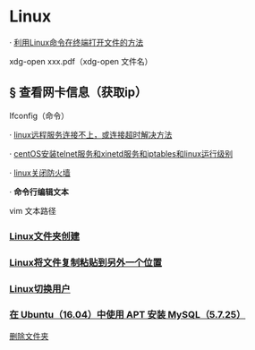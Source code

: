 
# **Linux**

· [利用Linux命令在终端打开文件的方法](https://blog.csdn.net/liweiminlining/article/details/51497866)

 xdg-open xxx.pdf（xdg-open 文件名）

## § **查看网卡信息（获取ip）**

 Ifconfig（命令）

· [linux远程服务连接不上，或连接超时解决方法](https://www.cnblogs.com/mnn5/p/6913606.html)

· [centOS安装telnet服务和xinetd服务和iptables和linux运行级别](https://blog.csdn.net/typa01_kk/article/details/46604967)

· [linux关闭防火墙](https://www.cnblogs.com/qstudy/p/Linux.html)

· **命令行编辑文本**

 vim 文本路径



### [Linux文件夹创建](https://www.xiaoheidiannao.com/command-line-for-beginners-creating-folders-and-files.html)

### [Linux将文件复制粘贴到另外一个位置](https://blog.csdn.net/weixin_44177568/article/details/102499124)

### [Linux切换用户](https://blog.csdn.net/jinsuyan123/article/details/54706250)

### [在 Ubuntu（16.04）中使用 APT 安装 MySQL（5.7.25）](https://www.jianshu.com/p/5610ff23dada)

[删除文件夹](https://blog.csdn.net/sqbzo/article/details/8990404)

